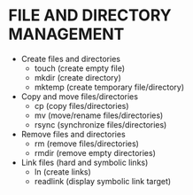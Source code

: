 # FILE AND DIRECTORY MANAGEMENT
  - Create files and directories
    - touch (create empty file)
    - mkdir (create directory)
    - mktemp (create temporary file/directory)
  - Copy and move files/directories
    - cp (copy files/directories)
    - mv (move/rename files/directories)
    - rsync (synchronize files/directories)
 - Remove files and directories
    - rm (remove files/directories)
    - rmdir (remove empty directories)
 - Link files (hard and symbolic links)
   - ln (create links)
   - readlink (display symbolic link target)

